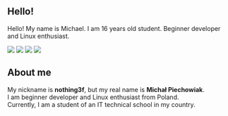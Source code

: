 ## Hello!

Hello! My name is Michael. I am 16 years old student. Beginner developer and Linux enthusiast.

![](https://komarev.com/ghpvc/?username=nothing3f&color=blue)
[![](https://img.shields.io/badge/Website-piechowiak.dev-blue.svg)](https://piechowiak.dev/)
[![](https://img.shields.io/badge/Email-contact@piechowiak.dev-blue.svg)](mailto:contact@piechowiak.dev)
[![](https://img.shields.io/badge/Twitter-@nothing3f-blue.svg)](https://twitter.com/nothing3f)

## About me

My nickname is **nothing3f**, but my real name is **Michał Piechowiak**.  
I am beginner developer and Linux enthusiast from Poland.  
Currently, I am a student of an IT technical school in my country.
